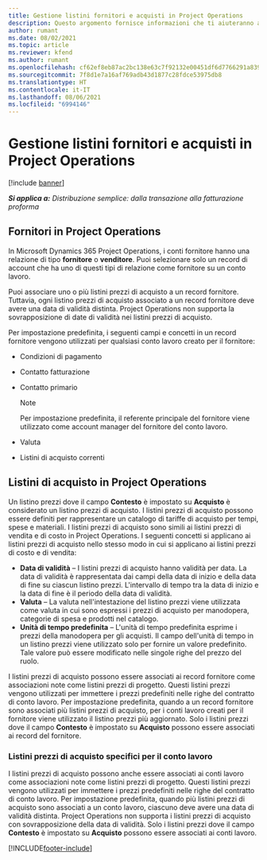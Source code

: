 ```yaml
---
title: Gestione listini fornitori e acquisti in Project Operations
description: Questo argomento fornisce informazioni che ti aiuteranno a creare e gestire i dati dei fornitori e i listini prezzi di acquisto per i conti lavoro.
author: rumant
ms.date: 08/02/2021
ms.topic: article
ms.reviewer: kfend
ms.author: rumant
ms.openlocfilehash: cf62ef8eb87ac2bc138e63c7f92132e00451df6d7766291a8399a94a070799ab
ms.sourcegitcommit: 7f8d1e7a16af769adb43d1877c28fdce53975db8
ms.translationtype: HT
ms.contentlocale: it-IT
ms.lasthandoff: 08/06/2021
ms.locfileid: "6994146"
---
```

# <a name="vendor-and-purchase-price-list-management-in-project-operations"></a>Gestione listini fornitori e acquisti in Project Operations

[!include [banner](../../includes/dataverse-preview.md)]

_**Si applica a:** Distribuzione semplice: dalla transazione alla fatturazione proforma_

## <a name="vendors-in-project-operations"></a>Fornitori in Project Operations

In Microsoft Dynamics 365 Project Operations, i conti fornitore hanno una relazione di tipo **fornitore** o **venditore**. Puoi selezionare solo un record di account che ha uno di questi tipi di relazione come fornitore su un conto lavoro.

Puoi associare uno o più listini prezzi di acquisto a un record fornitore. Tuttavia, ogni listino prezzi di acquisto associato a un record fornitore deve avere una data di validità distinta. Project Operations non supporta la sovrapposizione di date di validità nei listini prezzi di acquisto.

Per impostazione predefinita, i seguenti campi e concetti in un record fornitore vengono utilizzati per qualsiasi conto lavoro creato per il fornitore:

- Condizioni di pagamento
- Contatto fatturazione
- Contatto primario

    > [!NOTE]
    > Per impostazione predefinita, il referente principale del fornitore viene utilizzato come account manager del fornitore del conto lavoro.

- Valuta
- Listini di acquisto correnti

## <a name="purchase-price-lists-in-project-operations"></a>Listini di acquisto in Project Operations

Un listino prezzi dove il campo **Contesto** è impostato su **Acquisto** è considerato un listino prezzi di acquisto. I listini prezzi di acquisto possono essere definiti per rappresentare un catalogo di tariffe di acquisto per tempi, spese e materiali. I listini prezzi di acquisto sono simili ai listini prezzi di vendita e di costo in Project Operations. I seguenti concetti si applicano ai listini prezzi di acquisto nello stesso modo in cui si applicano ai listini prezzi di costo e di vendita:

- **Data di validità** – I listini prezzi di acquisto hanno validità per data. La data di validità è rappresentata dai campi della data di inizio e della data di fine su ciascun listino prezzi. L'intervallo di tempo tra la data di inizio e la data di fine è il periodo della data di validità.
- **Valuta** – La valuta nell'intestazione del listino prezzi viene utilizzata come valuta in cui sono espressi i prezzi di acquisto per manodopera, categorie di spesa e prodotti nel catalogo.
- **Unità di tempo predefinita** – L'unità di tempo predefinita esprime i prezzi della manodopera per gli acquisti. Il campo dell'unità di tempo in un listino prezzi viene utilizzato solo per fornire un valore predefinito. Tale valore può essere modificato nelle singole righe del prezzo del ruolo.

I listini prezzi di acquisto possono essere associati ai record fornitore come associazioni note come listini prezzi di progetto. Questi listini prezzi vengono utilizzati per immettere i prezzi predefiniti nelle righe del contratto di conto lavoro. Per impostazione predefinita, quando a un record fornitore sono associati più listini prezzi di acquisto, per i conti lavoro creati per il fornitore viene utilizzato il listino prezzi più aggiornato. Solo i listini prezzi dove il campo **Contesto** è impostato su **Acquisto** possono essere associati ai record del fornitore.

### <a name="subcontract-specific-purchase-price-lists"></a>Listini prezzi di acquisto specifici per il conto lavoro

I listini prezzi di acquisto possono anche essere associati ai conti lavoro come associazioni note come listini prezzi di progetto. Questi listini prezzi vengono utilizzati per immettere i prezzi predefiniti nelle righe del contratto di conto lavoro. Per impostazione predefinita, quando più listini prezzi di acquisto sono associati a un conto lavoro, ciascuno deve avere una data di validità distinta. Project Operations non supporta i listini prezzi di acquisto con sovrapposizione della data di validità. Solo i listini prezzi dove il campo **Contesto** è impostato su **Acquisto** possono essere associati ai conti lavoro.

[!INCLUDE[footer-include](../../includes/footer-banner.md)]
